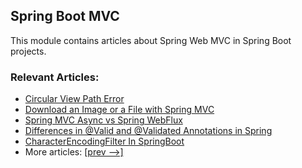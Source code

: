 ## Spring Boot MVC

This module contains articles about Spring Web MVC in Spring Boot projects.

### Relevant Articles:

- [Circular View Path Error](https://www.nabgc.com/spring-circular-view-path-error)
- [Download an Image or a File with Spring MVC](https://www.nabgc.com/spring-controller-return-image-file)
- [Spring MVC Async vs Spring WebFlux](https://www.nabgc.com/spring-mvc-async-vs-webflux)
- [Differences in @Valid and @Validated Annotations in Spring](https://www.nabgc.com/spring-valid-vs-validated)
- [CharacterEncodingFilter In SpringBoot](https://www.nabgc.com/spring-boot-characterencodingfilter)
- More articles: [[prev -->]](/spring-boot-modules/spring-boot-mvc-2)
